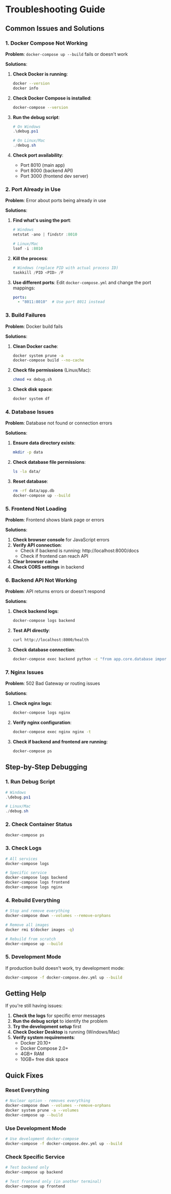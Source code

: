 # Troubleshooting Guide

## Common Issues and Solutions

### 1. Docker Compose Not Working

**Problem**: `docker-compose up --build` fails or doesn't work

**Solutions**:
1. **Check Docker is running**:
   ```bash
   docker --version
   docker info
   ```

2. **Check Docker Compose is installed**:
   ```bash
   docker-compose --version
   ```

3. **Run the debug script**:
   ```powershell
   # On Windows
   .\debug.ps1
   
   # On Linux/Mac
   ./debug.sh
   ```

4. **Check port availability**:
   - Port 8010 (main app)
   - Port 8000 (backend API)
   - Port 3000 (frontend dev server)

### 2. Port Already in Use

**Problem**: Error about ports being already in use

**Solutions**:
1. **Find what's using the port**:
   ```powershell
   # Windows
   netstat -ano | findstr :8010
   
   # Linux/Mac
   lsof -i :8010
   ```

2. **Kill the process**:
   ```powershell
   # Windows (replace PID with actual process ID)
   taskkill /PID <PID> /F
   ```

3. **Use different ports**:
   Edit `docker-compose.yml` and change the port mappings:
   ```yaml
   ports:
     - "8011:8010"  # Use port 8011 instead
   ```

### 3. Build Failures

**Problem**: Docker build fails

**Solutions**:
1. **Clean Docker cache**:
   ```bash
   docker system prune -a
   docker-compose build --no-cache
   ```

2. **Check file permissions** (Linux/Mac):
   ```bash
   chmod +x debug.sh
   ```

3. **Check disk space**:
   ```bash
   docker system df
   ```

### 4. Database Issues

**Problem**: Database not found or connection errors

**Solutions**:
1. **Ensure data directory exists**:
   ```bash
   mkdir -p data
   ```

2. **Check database file permissions**:
   ```bash
   ls -la data/
   ```

3. **Reset database**:
   ```bash
   rm -rf data/app.db
   docker-compose up --build
   ```

### 5. Frontend Not Loading

**Problem**: Frontend shows blank page or errors

**Solutions**:
1. **Check browser console** for JavaScript errors
2. **Verify API connection**:
   - Check if backend is running: http://localhost:8000/docs
   - Check if frontend can reach API
3. **Clear browser cache**
4. **Check CORS settings** in backend

### 6. Backend API Not Working

**Problem**: API returns errors or doesn't respond

**Solutions**:
1. **Check backend logs**:
   ```bash
   docker-compose logs backend
   ```

2. **Test API directly**:
   ```bash
   curl http://localhost:8000/health
   ```

3. **Check database connection**:
   ```bash
   docker-compose exec backend python -c "from app.core.database import engine; print(engine.url)"
   ```

### 7. Nginx Issues

**Problem**: 502 Bad Gateway or routing issues

**Solutions**:
1. **Check nginx logs**:
   ```bash
   docker-compose logs nginx
   ```

2. **Verify nginx configuration**:
   ```bash
   docker-compose exec nginx nginx -t
   ```

3. **Check if backend and frontend are running**:
   ```bash
   docker-compose ps
   ```

## Step-by-Step Debugging

### 1. Run Debug Script
```powershell
# Windows
.\debug.ps1

# Linux/Mac
./debug.sh
```

### 2. Check Container Status
```bash
docker-compose ps
```

### 3. Check Logs
```bash
# All services
docker-compose logs

# Specific service
docker-compose logs backend
docker-compose logs frontend
docker-compose logs nginx
```

### 4. Rebuild Everything
```bash
# Stop and remove everything
docker-compose down --volumes --remove-orphans

# Remove all images
docker rmi $(docker images -q)

# Rebuild from scratch
docker-compose up --build
```

### 5. Development Mode
If production build doesn't work, try development mode:
```bash
docker-compose -f docker-compose.dev.yml up --build
```

## Getting Help

If you're still having issues:

1. **Check the logs** for specific error messages
2. **Run the debug script** to identify the problem
3. **Try the development setup** first
4. **Check Docker Desktop** is running (Windows/Mac)
5. **Verify system requirements**:
   - Docker 20.10+
   - Docker Compose 2.0+
   - 4GB+ RAM
   - 10GB+ free disk space

## Quick Fixes

### Reset Everything
```bash
# Nuclear option - removes everything
docker-compose down --volumes --remove-orphans
docker system prune -a --volumes
docker-compose up --build
```

### Use Development Mode
```bash
# Use development docker-compose
docker-compose -f docker-compose.dev.yml up --build
```

### Check Specific Service
```bash
# Test backend only
docker-compose up backend

# Test frontend only (in another terminal)
docker-compose up frontend
```
